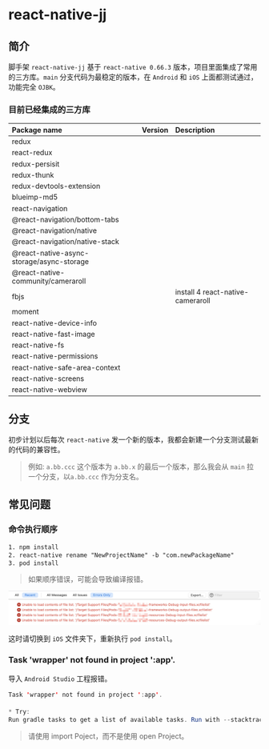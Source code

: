 # react-native-jj

## 简介

脚手架 `react-native-jj` 基于 `react-native 0.66.3` 版本，项目里面集成了常用的三方库。`main` 分支代码为最稳定的版本，在 `Android` 和 `iOS` 上面都测试通过，功能完全 `OJBK`。

### 目前已经集成的三方库

| Package name                              | Version | Description                       |
| :---------------------------------------- | :------ | :-------------------------------- |
| redux                                     |         |                                   |
| react-redux                               |         |                                   |
| redux-persisit                            |         |                                   |
| redux-thunk                               |         |                                   |
| redux-devtools-extension                  |         |                                   |
| blueimp-md5                               |         |                                   |
| react-navigation                          |         |                                   |
| @react-navigation/bottom-tabs             |         |                                   |
| @react-navigation/native                  |         |                                   |
| @react-navigation/native-stack            |         |                                   |
| @react-native-async-storage/async-storage |         |                                   |
| @react-native-community/cameraroll        |         |                                   |
| fbjs                                      |         | install 4 react-native-cameraroll |
| moment                                    |         |                                   |
| react-native-device-info                  |         |                                   |
| react-native-fast-image                   |         |                                   |
| react-native-fs                           |         |                                   |
| react-native-permissions                  |         |                                   |
| react-native-safe-area-context            |         |                                   |
| react-native-screens                      |         |                                   |
| react-native-webview                      |         |                                   |

## 分支

初步计划以后每次 `react-native` 发一个新的版本，我都会新建一个分支测试最新的代码的兼容性。

> 例如: `a.bb.ccc` 这个版本为 `a.bb.x` 的最后一个版本，那么我会从 `main` 拉一个分支，以`a.bb.ccc` 作为分支名。

## 常见问题

### 命令执行顺序

```shell
1. npm install
2. react-native rename "NewProjectName" -b "com.newPackageName"
3. pod install
```

> 如果顺序错误，可能会导致编译报错。

![](./ReadMeFiles/PodErrorXCFileList.jpg)

这时请切换到 `iOS` 文件夹下，重新执行 `pod install`。

### Task 'wrapper' not found in project ':app'.

导入 `Android Studio` 工程报错。

```java
Task 'wrapper' not found in project ':app'.

* Try:
Run gradle tasks to get a list of available tasks. Run with --stacktrace option to get the stack trace. Run with --info or --debug option to get more log output. Run with --scan to get full insights.

```

> 请使用 import Poject，而不是使用 open Project。
